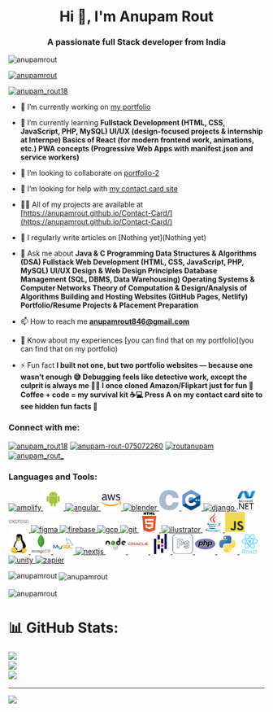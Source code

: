 <h1 align="center">Hi 👋, I'm Anupam Rout</h1>
<h3 align="center">A passionate full Stack developer from India</h3>

<p align="left"> <img src="https://komarev.com/ghpvc/?username=anupamrout&label=Profile%20views&color=0e75b6&style=flat" alt="anupamrout" /> </p>

<p align="left"> <a href="https://github.com/ryo-ma/github-profile-trophy"><img src="https://github-profile-trophy.vercel.app/?username=anupamrout" alt="anupamrout" /></a> </p>

<p align="left"> <a href="https://twitter.com/anupam_rout18" target="blank"><img src="https://img.shields.io/twitter/follow/anupam_rout18?logo=twitter&style=for-the-badge" alt="anupam_rout18" /></a> </p>

- 🔭 I’m currently working on [my portfolio](https://mellow-nougat-a4e8bf.netlify.app/)

- 🌱 I’m currently learning **Fullstack Development (HTML, CSS, JavaScript, PHP, MySQL) UI/UX (design-focused projects & internship at Internpe) Basics of React (for modern frontend work, animations, etc.) PWA concepts (Progressive Web Apps with manifest.json and service workers)**

- 👯 I’m looking to collaborate on [portfolio-2](https://anupamrout.github.io/portfolio-2/)

- 🤝 I’m looking for help with [my contact card site](https://anupamrout.github.io/Contact-Card/)

- 👨‍💻 All of my projects are available at [https://anupamrout.github.io/Contact-Card/](https://anupamrout.github.io/Contact-Card/)

- 📝 I regularly write articles on [Nothing yet](Nothing yet)

- 💬 Ask me about **Java & C Programming Data Structures & Algorithms (DSA) Fullstack Web Development (HTML, CSS, JavaScript, PHP, MySQL) UI/UX Design & Web Design Principles Database Management (SQL, DBMS, Data Warehousing) Operating Systems & Computer Networks Theory of Computation & Design/Analysis of Algorithms Building and Hosting Websites (GitHub Pages, Netlify) Portfolio/Resume Projects & Placement Preparation**

- 📫 How to reach me **anupamrout846@gmail.com**

- 📄 Know about my experiences [you can find that on my portfolio](you can find that on my portfolio)

- ⚡ Fun fact **I built not one, but two portfolio websites — because one wasn’t enough 😅 Debugging feels like detective work, except the culprit is always me 🕵️‍♂️ I once cloned Amazon/Flipkart just for fun 🚀 Coffee + code = my survival kit ☕💻 Press A on my contact card site to see hidden fun facts 🎉**

<h3 align="left">Connect with me:</h3>
<p align="left">
<a href="https://twitter.com/anupam_rout18" target="blank"><img align="center" src="https://raw.githubusercontent.com/rahuldkjain/github-profile-readme-generator/master/src/images/icons/Social/twitter.svg" alt="anupam_rout18" height="30" width="40" /></a>
<a href="https://linkedin.com/in/anupam-rout-075072260" target="blank"><img align="center" src="https://raw.githubusercontent.com/rahuldkjain/github-profile-readme-generator/master/src/images/icons/Social/linked-in-alt.svg" alt="anupam-rout-075072260" height="30" width="40" /></a>
<a href="https://fb.com/routanupam" target="blank"><img align="center" src="https://raw.githubusercontent.com/rahuldkjain/github-profile-readme-generator/master/src/images/icons/Social/facebook.svg" alt="routanupam" height="30" width="40" /></a>
<a href="https://instagram.com/anupam_rout_" target="blank"><img align="center" src="https://raw.githubusercontent.com/rahuldkjain/github-profile-readme-generator/master/src/images/icons/Social/instagram.svg" alt="anupam_rout_" height="30" width="40" /></a>
</p>

<h3 align="left">Languages and Tools:</h3>
<p align="left"> <a href="https://aws.amazon.com/amplify/" target="_blank" rel="noreferrer"> <img src="https://docs.amplify.aws/assets/logo-dark.svg" alt="amplify" width="40" height="40"/> </a> <a href="https://developer.android.com" target="_blank" rel="noreferrer"> <img src="https://raw.githubusercontent.com/devicons/devicon/master/icons/android/android-original-wordmark.svg" alt="android" width="40" height="40"/> </a> <a href="https://angular.io" target="_blank" rel="noreferrer"> <img src="https://angular.io/assets/images/logos/angular/angular.svg" alt="angular" width="40" height="40"/> </a> <a href="https://aws.amazon.com" target="_blank" rel="noreferrer"> <img src="https://raw.githubusercontent.com/devicons/devicon/master/icons/amazonwebservices/amazonwebservices-original-wordmark.svg" alt="aws" width="40" height="40"/> </a> <a href="https://www.blender.org/" target="_blank" rel="noreferrer"> <img src="https://download.blender.org/branding/community/blender_community_badge_white.svg" alt="blender" width="40" height="40"/> </a> <a href="https://www.cprogramming.com/" target="_blank" rel="noreferrer"> <img src="https://raw.githubusercontent.com/devicons/devicon/master/icons/c/c-original.svg" alt="c" width="40" height="40"/> </a> <a href="https://www.w3schools.com/cpp/" target="_blank" rel="noreferrer"> <img src="https://raw.githubusercontent.com/devicons/devicon/master/icons/cplusplus/cplusplus-original.svg" alt="cplusplus" width="40" height="40"/> </a> <a href="https://www.djangoproject.com/" target="_blank" rel="noreferrer"> <img src="https://cdn.worldvectorlogo.com/logos/django.svg" alt="django" width="40" height="40"/> </a> <a href="https://dotnet.microsoft.com/" target="_blank" rel="noreferrer"> <img src="https://raw.githubusercontent.com/devicons/devicon/master/icons/dot-net/dot-net-original-wordmark.svg" alt="dotnet" width="40" height="40"/> </a> <a href="https://expressjs.com" target="_blank" rel="noreferrer"> <img src="https://raw.githubusercontent.com/devicons/devicon/master/icons/express/express-original-wordmark.svg" alt="express" width="40" height="40"/> </a> <a href="https://www.figma.com/" target="_blank" rel="noreferrer"> <img src="https://www.vectorlogo.zone/logos/figma/figma-icon.svg" alt="figma" width="40" height="40"/> </a> <a href="https://firebase.google.com/" target="_blank" rel="noreferrer"> <img src="https://www.vectorlogo.zone/logos/firebase/firebase-icon.svg" alt="firebase" width="40" height="40"/> </a> <a href="https://cloud.google.com" target="_blank" rel="noreferrer"> <img src="https://www.vectorlogo.zone/logos/google_cloud/google_cloud-icon.svg" alt="gcp" width="40" height="40"/> </a> <a href="https://git-scm.com/" target="_blank" rel="noreferrer"> <img src="https://www.vectorlogo.zone/logos/git-scm/git-scm-icon.svg" alt="git" width="40" height="40"/> </a> <a href="https://www.w3.org/html/" target="_blank" rel="noreferrer"> <img src="https://raw.githubusercontent.com/devicons/devicon/master/icons/html5/html5-original-wordmark.svg" alt="html5" width="40" height="40"/> </a> <a href="https://www.adobe.com/in/products/illustrator.html" target="_blank" rel="noreferrer"> <img src="https://www.vectorlogo.zone/logos/adobe_illustrator/adobe_illustrator-icon.svg" alt="illustrator" width="40" height="40"/> </a> <a href="https://www.java.com" target="_blank" rel="noreferrer"> <img src="https://raw.githubusercontent.com/devicons/devicon/master/icons/java/java-original.svg" alt="java" width="40" height="40"/> </a> <a href="https://developer.mozilla.org/en-US/docs/Web/JavaScript" target="_blank" rel="noreferrer"> <img src="https://raw.githubusercontent.com/devicons/devicon/master/icons/javascript/javascript-original.svg" alt="javascript" width="40" height="40"/> </a> <a href="https://www.linux.org/" target="_blank" rel="noreferrer"> <img src="https://raw.githubusercontent.com/devicons/devicon/master/icons/linux/linux-original.svg" alt="linux" width="40" height="40"/> </a> <a href="https://www.mongodb.com/" target="_blank" rel="noreferrer"> <img src="https://raw.githubusercontent.com/devicons/devicon/master/icons/mongodb/mongodb-original-wordmark.svg" alt="mongodb" width="40" height="40"/> </a> <a href="https://www.mysql.com/" target="_blank" rel="noreferrer"> <img src="https://raw.githubusercontent.com/devicons/devicon/master/icons/mysql/mysql-original-wordmark.svg" alt="mysql" width="40" height="40"/> </a> <a href="https://nextjs.org/" target="_blank" rel="noreferrer"> <img src="https://cdn.worldvectorlogo.com/logos/nextjs-2.svg" alt="nextjs" width="40" height="40"/> </a> <a href="https://nodejs.org" target="_blank" rel="noreferrer"> <img src="https://raw.githubusercontent.com/devicons/devicon/master/icons/nodejs/nodejs-original-wordmark.svg" alt="nodejs" width="40" height="40"/> </a> <a href="https://www.oracle.com/" target="_blank" rel="noreferrer"> <img src="https://raw.githubusercontent.com/devicons/devicon/master/icons/oracle/oracle-original.svg" alt="oracle" width="40" height="40"/> </a> <a href="https://pandas.pydata.org/" target="_blank" rel="noreferrer"> <img src="https://raw.githubusercontent.com/devicons/devicon/2ae2a900d2f041da66e950e4d48052658d850630/icons/pandas/pandas-original.svg" alt="pandas" width="40" height="40"/> </a> <a href="https://www.photoshop.com/en" target="_blank" rel="noreferrer"> <img src="https://raw.githubusercontent.com/devicons/devicon/master/icons/photoshop/photoshop-line.svg" alt="photoshop" width="40" height="40"/> </a> <a href="https://www.php.net" target="_blank" rel="noreferrer"> <img src="https://raw.githubusercontent.com/devicons/devicon/master/icons/php/php-original.svg" alt="php" width="40" height="40"/> </a> <a href="https://www.python.org" target="_blank" rel="noreferrer"> <img src="https://raw.githubusercontent.com/devicons/devicon/master/icons/python/python-original.svg" alt="python" width="40" height="40"/> </a> <a href="https://reactjs.org/" target="_blank" rel="noreferrer"> <img src="https://raw.githubusercontent.com/devicons/devicon/master/icons/react/react-original-wordmark.svg" alt="react" width="40" height="40"/> </a> <a href="https://unity.com/" target="_blank" rel="noreferrer"> <img src="https://www.vectorlogo.zone/logos/unity3d/unity3d-icon.svg" alt="unity" width="40" height="40"/> </a> <a href="https://zapier.com" target="_blank" rel="noreferrer"> <img src="https://www.vectorlogo.zone/logos/zapier/zapier-icon.svg" alt="zapier" width="40" height="40"/> </a> </p>

<p><img align="left" src="https://github-readme-stats.vercel.app/api/top-langs?username=anupamrout&show_icons=true&locale=en&layout=compact" alt="anupamrout" /></p>

<p>&nbsp;<img align="center" src="https://github-readme-stats.vercel.app/api?username=anupamrout&show_icons=true&locale=en" alt="anupamrout" /></p>

<p><img align="center" src="https://github-readme-streak-stats.herokuapp.com/?user=anupamrout&" alt="anupamrout" /></p>


# 📊 GitHub Stats:
![](https://github-readme-stats.vercel.app/api?username=AnupamRout&theme=dark&hide_border=false&include_all_commits=false&count_private=false)<br/>
![](https://nirzak-streak-stats.vercel.app/?user=AnupamRout&theme=dark&hide_border=false)<br/>
![](https://github-readme-stats.vercel.app/api/top-langs/?username=AnupamRout&theme=dark&hide_border=false&include_all_commits=false&count_private=false&layout=compact)

---
[![](https://visitcount.itsvg.in/api?id=AnupamRout&icon=0&color=0)](https://visitcount.itsvg.in)

<!-- Proudly created with GPRM ( https://gprm.itsvg.in ) -->
